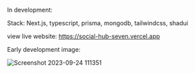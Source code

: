 In development:

Stack: Next.js, typescript, prisma, mongodb, tailwindcss, shadui

view live website: https://social-hub-seven.vercel.app

Early development image:

![Screenshot 2023-09-24 111351](https://github.com/yowger/social-hub/assets/106136772/51d2fb77-65d0-482d-aaaf-c2c0ab401ae3)
